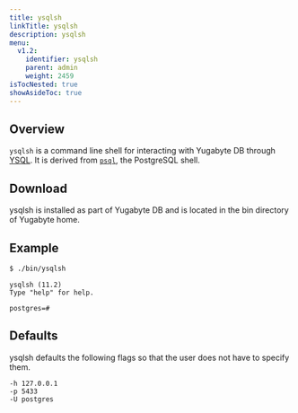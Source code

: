 ```yaml
---
title: ysqlsh
linkTitle: ysqlsh
description: ysqlsh
menu:
  v1.2:
    identifier: ysqlsh
    parent: admin
    weight: 2459
isTocNested: true
showAsideToc: true
---
```


## Overview

`ysqlsh` is a command line shell for interacting with Yugabyte DB through [YSQL](../../api/ysql/). It is derived from [`psql`](https://www.postgresql.org/docs/11/app-psql.html), the PostgreSQL shell.

## Download 

ysqlsh is installed as part of Yugabyte DB and is located in the bin directory of Yugabyte home. 

## Example

```sh
$ ./bin/ysqlsh
```

```
ysqlsh (11.2)
Type "help" for help.

postgres=#
```

## Defaults

ysqlsh defaults the following flags so that the user does not have to specify them.

```
-h 127.0.0.1 
-p 5433 
-U postgres
```
